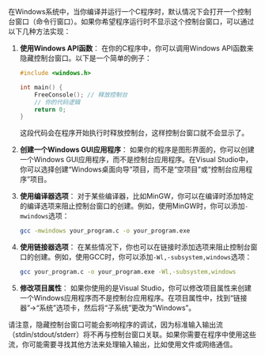 在Windows系统中，当你编译并运行一个C程序时，默认情况下会打开一个控制台窗口（命令行窗口）。如果你希望程序运行时不显示这个控制台窗口，可以通过以下几种方法实现：

1. **使用Windows API函数**：
   在你的C程序中，你可以调用Windows API函数来隐藏控制台窗口。以下是一个简单的例子：

   ```c
   #include <windows.h>

   int main() {
       FreeConsole(); // 释放控制台
       // 你的代码逻辑
       return 0;
   }
   ```

   这段代码会在程序开始执行时释放控制台，这样控制台窗口就不会显示了。

2. **创建一个Windows GUI应用程序**：
   如果你的程序是图形界面的，你可以创建一个Windows GUI应用程序，而不是控制台应用程序。在Visual Studio中，你可以选择创建“Windows桌面向导”项目，而不是“空项目”或“控制台应用程序”项目。

3. **使用编译器选项**：
   对于某些编译器，比如MinGW，你可以在编译时添加特定的编译选项来阻止控制台窗口的创建。例如，使用MinGW时，你可以添加`-mwindows`选项：

   ```bash
   gcc -mwindows your_program.c -o your_program.exe
   ```

4. **使用链接器选项**：
   在某些情况下，你也可以在链接时添加选项来阻止控制台窗口的创建。例如，使用GCC时，你可以添加`-Wl,-subsystem,windows`选项：

   ```bash
   gcc your_program.c -o your_program.exe -Wl,-subsystem,windows
   ```

5. **修改项目属性**：
   如果你使用的是Visual Studio，你可以修改项目属性来创建一个Windows应用程序而不是控制台应用程序。在项目属性中，找到“链接器”->“系统”选项卡，然后将“子系统”更改为“Windows”。

请注意，隐藏控制台窗口可能会影响程序的调试，因为标准输入输出流（stdin/stdout/stderr）将不再与控制台窗口关联。如果你需要在程序中使用这些流，你可能需要寻找其他方法来处理输入输出，比如使用文件或网络通信。
